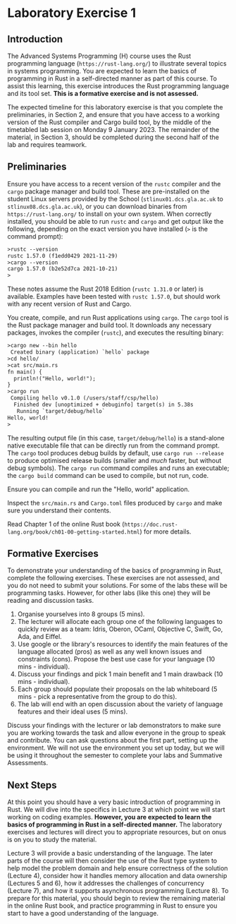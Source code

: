 # Laboratory Exercise 1

## Introduction

The Advanced Systems Programming (H) course uses the Rust programming language (`https://rust-lang.org/`) to illustrate several topics in systems programming. You are expected to learn the basics of programming in Rust in a self-directed manner as part of this course. To assist this learning, this exercise introduces the Rust programming language and its tool set. **This is a formative exercise and is not assessed.**

The expected timeline for this laboratory exercise is that you complete the preliminaries, in Section 2, and ensure that you have access to a working version of the Rust compiler and Cargo build tool, by the middle of the timetabled lab session on Monday 9 January 2023. The remainder of the material, in Section 3, should be completed during the second half of the lab and requires teamwork.

## Preliminaries

Ensure you have access to a recent version of the `rustc` compiler and the `cargo` package manager and build tool. These are pre-installed on the student Linux servers provided by the School (`stlinux01.dcs.gla.ac.uk` to `stlinux08.dcs.gla.ac.uk`), or you can download binaries from `https://rust-lang.org/` to install on your own system. When correctly installed, you should be able to run `rustc` and `cargo` and get output like the following, depending on the exact version you have installed (`>` is the command prompt):

```txt
>rustc --version
rustc 1.57.0 (f1edd0429 2021-11-29)
>cargo --version
cargo 1.57.0 (b2e52d7ca 2021-10-21)
>
```

These notes assume the Rust 2018 Edition (`rustc 1.31.0` or later) is available. Examples have been tested with `rustc 1.57.0`, but should work with any recent version of Rust and Cargo.

You create, compile, and run Rust applications using `cargo`. The `cargo` tool is the Rust package manager and build tool. It downloads any necessary packages, invokes the compiler (`rustc`), and executes the resulting binary:

```txt
>cargo new --bin hello
 Created binary (application) `hello` package
>cd hello/
>cat src/main.rs
fn main() {
  println!("Hello, world!");
}
>cargo run
 Compiling hello v0.1.0 (/users/staff/csp/hello)
  Finished dev [unoptimized + debuginfo] target(s) in 5.38s
   Running `target/debug/hello`
Hello, world!
>
```

The resulting output file (in this case, `target/debug/hello`) is a stand-alone native executable file that can be directly run from the command prompt. The `cargo` tool produces debug builds by default, use `cargo run --release` to produce optimised release builds (smaller and *much* faster, but without debug symbols). The `cargo run` command compiles and runs an executable; the `cargo build` command can be used to compile, but not run, code.

Ensure you can compile and run the "Hello, world" application.

Inspect the `src/main.rs` and `Cargo.toml` files produced by `cargo` and make sure you understand their contents.

Read Chapter 1 of the online Rust book (`https://doc.rust-lang.org/book/ch01-00-getting-started.html`) for more details.

## Formative Exercises

To demonstrate your understanding of the basics of programming in Rust, complete the following exercises. These exercises are not assessed, and you do not need to submit your solutions. For some of the labs these will be programming tasks. However, for other labs (like this one) they will be reading and discussion tasks.

1. Organise yourselves into 8 groups (5 mins).
2. The lecturer will allocate each group one of the following languages to quickly review as a team: Idris, Oberon,
OCaml, Objective C, Swift, Go, Ada, and Eiffel.
3. Use google or the library's resources to identify the main features of the language allocated (pros) as well as any well known issues and constraints (cons). Propose the best use case for your language (10 mins - individual).
4. Discuss your findings and pick 1 main benefit and 1 main drawback (10 mins - individual).
5. Each group should populate their proposals on the lab whiteboard (5 mins - pick a representative from the group to do this).
6. The lab will end with an open discussion about the variety of language features and their ideal uses (5 mins).

Discuss your findings with the lecturer or lab demonstrators to make sure you are working towards the task and allow everyone in the group to speak and contribute. You can ask questions about the first part, setting up the environment. We will not use the environment you set up today, but we will be using it throughout the semester to complete your labs and Summative Assessments.

## Next Steps

At this point you should have a very basic introduction of programming in Rust. We will dive into the specifics in Lecture 3 at which point we will start working on coding examples. **However, you are expected to learn the basics of programming in Rust in a self-directed manner.** The laboratory exercises and lectures will direct you to appropriate resources, but on onus is on you to study the material.

Lecture 3 will provide a basic understanding of the language. The later parts of the course will then consider the use of the Rust type system to help model the problem domain and help ensure correctness of the solution (Lecture 4), consider how it handles memory allocation and data ownership (Lectures 5 and 6), how it addresses the challenges of concurrency (Lecture 7), and how it supports asynchronous programming (Lecture 8). To prepare for this material, you should begin to review the remaining material in the online Rust book, and practice programming in Rust to ensure you start to have a good understanding of the language.

